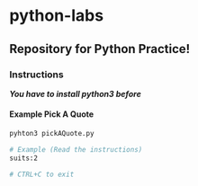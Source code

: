 # python-labs

## Repository for Python Practice!

### Instructions
***You have to install python3 before***

#### Example Pick A Quote
```sh
pyhton3 pickAQuote.py

# Example (Read the instructions)
suits:2

# CTRL+C to exit
```